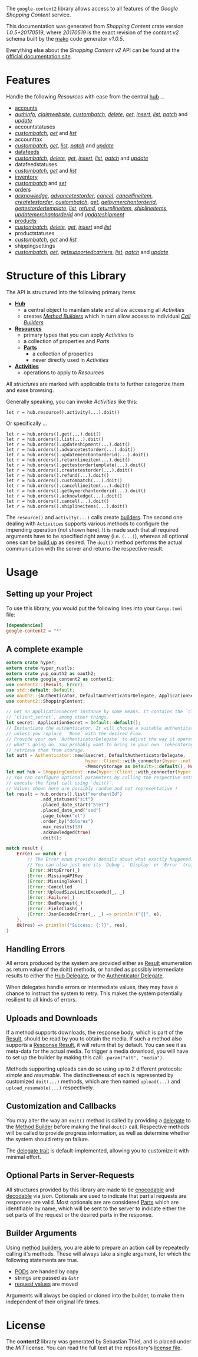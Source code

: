 <!---
DO NOT EDIT !
This file was generated automatically from 'src/mako/api/README.md.mako'
DO NOT EDIT !
-->
The `google-content2` library allows access to all features of the *Google Shopping Content* service.

This documentation was generated from *Shopping Content* crate version *1.0.5+20170519*, where *20170519* is the exact revision of the *content:v2* schema built by the [mako](http://www.makotemplates.org/) code generator *v1.0.5*.

Everything else about the *Shopping Content* *v2* API can be found at the
[official documentation site](https://developers.google.com/shopping-content).
# Features

Handle the following *Resources* with ease from the central [hub](https://docs.rs/google-content2/1.0.5+20170519/google_content2/struct.ShoppingContent.html) ... 

* [accounts](https://docs.rs/google-content2/1.0.5+20170519/google_content2/struct.Account.html)
 * [*authinfo*](https://docs.rs/google-content2/1.0.5+20170519/google_content2/struct.AccountAuthinfoCall.html), [*claimwebsite*](https://docs.rs/google-content2/1.0.5+20170519/google_content2/struct.AccountClaimwebsiteCall.html), [*custombatch*](https://docs.rs/google-content2/1.0.5+20170519/google_content2/struct.AccountCustombatchCall.html), [*delete*](https://docs.rs/google-content2/1.0.5+20170519/google_content2/struct.AccountDeleteCall.html), [*get*](https://docs.rs/google-content2/1.0.5+20170519/google_content2/struct.AccountGetCall.html), [*insert*](https://docs.rs/google-content2/1.0.5+20170519/google_content2/struct.AccountInsertCall.html), [*list*](https://docs.rs/google-content2/1.0.5+20170519/google_content2/struct.AccountListCall.html), [*patch*](https://docs.rs/google-content2/1.0.5+20170519/google_content2/struct.AccountPatchCall.html) and [*update*](https://docs.rs/google-content2/1.0.5+20170519/google_content2/struct.AccountUpdateCall.html)
* accountstatuses
 * [*custombatch*](https://docs.rs/google-content2/1.0.5+20170519/google_content2/struct.AccountstatuseCustombatchCall.html), [*get*](https://docs.rs/google-content2/1.0.5+20170519/google_content2/struct.AccountstatuseGetCall.html) and [*list*](https://docs.rs/google-content2/1.0.5+20170519/google_content2/struct.AccountstatuseListCall.html)
* accounttax
 * [*custombatch*](https://docs.rs/google-content2/1.0.5+20170519/google_content2/struct.AccounttaxCustombatchCall.html), [*get*](https://docs.rs/google-content2/1.0.5+20170519/google_content2/struct.AccounttaxGetCall.html), [*list*](https://docs.rs/google-content2/1.0.5+20170519/google_content2/struct.AccounttaxListCall.html), [*patch*](https://docs.rs/google-content2/1.0.5+20170519/google_content2/struct.AccounttaxPatchCall.html) and [*update*](https://docs.rs/google-content2/1.0.5+20170519/google_content2/struct.AccounttaxUpdateCall.html)
* [datafeeds](https://docs.rs/google-content2/1.0.5+20170519/google_content2/struct.Datafeed.html)
 * [*custombatch*](https://docs.rs/google-content2/1.0.5+20170519/google_content2/struct.DatafeedCustombatchCall.html), [*delete*](https://docs.rs/google-content2/1.0.5+20170519/google_content2/struct.DatafeedDeleteCall.html), [*get*](https://docs.rs/google-content2/1.0.5+20170519/google_content2/struct.DatafeedGetCall.html), [*insert*](https://docs.rs/google-content2/1.0.5+20170519/google_content2/struct.DatafeedInsertCall.html), [*list*](https://docs.rs/google-content2/1.0.5+20170519/google_content2/struct.DatafeedListCall.html), [*patch*](https://docs.rs/google-content2/1.0.5+20170519/google_content2/struct.DatafeedPatchCall.html) and [*update*](https://docs.rs/google-content2/1.0.5+20170519/google_content2/struct.DatafeedUpdateCall.html)
* datafeedstatuses
 * [*custombatch*](https://docs.rs/google-content2/1.0.5+20170519/google_content2/struct.DatafeedstatuseCustombatchCall.html), [*get*](https://docs.rs/google-content2/1.0.5+20170519/google_content2/struct.DatafeedstatuseGetCall.html) and [*list*](https://docs.rs/google-content2/1.0.5+20170519/google_content2/struct.DatafeedstatuseListCall.html)
* [inventory](https://docs.rs/google-content2/1.0.5+20170519/google_content2/struct.Inventory.html)
 * [*custombatch*](https://docs.rs/google-content2/1.0.5+20170519/google_content2/struct.InventoryCustombatchCall.html) and [*set*](https://docs.rs/google-content2/1.0.5+20170519/google_content2/struct.InventorySetCall.html)
* [orders](https://docs.rs/google-content2/1.0.5+20170519/google_content2/struct.Order.html)
 * [*acknowledge*](https://docs.rs/google-content2/1.0.5+20170519/google_content2/struct.OrderAcknowledgeCall.html), [*advancetestorder*](https://docs.rs/google-content2/1.0.5+20170519/google_content2/struct.OrderAdvancetestorderCall.html), [*cancel*](https://docs.rs/google-content2/1.0.5+20170519/google_content2/struct.OrderCancelCall.html), [*cancellineitem*](https://docs.rs/google-content2/1.0.5+20170519/google_content2/struct.OrderCancellineitemCall.html), [*createtestorder*](https://docs.rs/google-content2/1.0.5+20170519/google_content2/struct.OrderCreatetestorderCall.html), [*custombatch*](https://docs.rs/google-content2/1.0.5+20170519/google_content2/struct.OrderCustombatchCall.html), [*get*](https://docs.rs/google-content2/1.0.5+20170519/google_content2/struct.OrderGetCall.html), [*getbymerchantorderid*](https://docs.rs/google-content2/1.0.5+20170519/google_content2/struct.OrderGetbymerchantorderidCall.html), [*gettestordertemplate*](https://docs.rs/google-content2/1.0.5+20170519/google_content2/struct.OrderGettestordertemplateCall.html), [*list*](https://docs.rs/google-content2/1.0.5+20170519/google_content2/struct.OrderListCall.html), [*refund*](https://docs.rs/google-content2/1.0.5+20170519/google_content2/struct.OrderRefundCall.html), [*returnlineitem*](https://docs.rs/google-content2/1.0.5+20170519/google_content2/struct.OrderReturnlineitemCall.html), [*shiplineitems*](https://docs.rs/google-content2/1.0.5+20170519/google_content2/struct.OrderShiplineitemCall.html), [*updatemerchantorderid*](https://docs.rs/google-content2/1.0.5+20170519/google_content2/struct.OrderUpdatemerchantorderidCall.html) and [*updateshipment*](https://docs.rs/google-content2/1.0.5+20170519/google_content2/struct.OrderUpdateshipmentCall.html)
* [products](https://docs.rs/google-content2/1.0.5+20170519/google_content2/struct.Product.html)
 * [*custombatch*](https://docs.rs/google-content2/1.0.5+20170519/google_content2/struct.ProductCustombatchCall.html), [*delete*](https://docs.rs/google-content2/1.0.5+20170519/google_content2/struct.ProductDeleteCall.html), [*get*](https://docs.rs/google-content2/1.0.5+20170519/google_content2/struct.ProductGetCall.html), [*insert*](https://docs.rs/google-content2/1.0.5+20170519/google_content2/struct.ProductInsertCall.html) and [*list*](https://docs.rs/google-content2/1.0.5+20170519/google_content2/struct.ProductListCall.html)
* productstatuses
 * [*custombatch*](https://docs.rs/google-content2/1.0.5+20170519/google_content2/struct.ProductstatuseCustombatchCall.html), [*get*](https://docs.rs/google-content2/1.0.5+20170519/google_content2/struct.ProductstatuseGetCall.html) and [*list*](https://docs.rs/google-content2/1.0.5+20170519/google_content2/struct.ProductstatuseListCall.html)
* shippingsettings
 * [*custombatch*](https://docs.rs/google-content2/1.0.5+20170519/google_content2/struct.ShippingsettingCustombatchCall.html), [*get*](https://docs.rs/google-content2/1.0.5+20170519/google_content2/struct.ShippingsettingGetCall.html), [*getsupportedcarriers*](https://docs.rs/google-content2/1.0.5+20170519/google_content2/struct.ShippingsettingGetsupportedcarrierCall.html), [*list*](https://docs.rs/google-content2/1.0.5+20170519/google_content2/struct.ShippingsettingListCall.html), [*patch*](https://docs.rs/google-content2/1.0.5+20170519/google_content2/struct.ShippingsettingPatchCall.html) and [*update*](https://docs.rs/google-content2/1.0.5+20170519/google_content2/struct.ShippingsettingUpdateCall.html)




# Structure of this Library

The API is structured into the following primary items:

* **[Hub](https://docs.rs/google-content2/1.0.5+20170519/google_content2/struct.ShoppingContent.html)**
    * a central object to maintain state and allow accessing all *Activities*
    * creates [*Method Builders*](https://docs.rs/google-content2/1.0.5+20170519/google_content2/trait.MethodsBuilder.html) which in turn
      allow access to individual [*Call Builders*](https://docs.rs/google-content2/1.0.5+20170519/google_content2/trait.CallBuilder.html)
* **[Resources](https://docs.rs/google-content2/1.0.5+20170519/google_content2/trait.Resource.html)**
    * primary types that you can apply *Activities* to
    * a collection of properties and *Parts*
    * **[Parts](https://docs.rs/google-content2/1.0.5+20170519/google_content2/trait.Part.html)**
        * a collection of properties
        * never directly used in *Activities*
* **[Activities](https://docs.rs/google-content2/1.0.5+20170519/google_content2/trait.CallBuilder.html)**
    * operations to apply to *Resources*

All *structures* are marked with applicable traits to further categorize them and ease browsing.

Generally speaking, you can invoke *Activities* like this:

```Rust,ignore
let r = hub.resource().activity(...).doit()
```

Or specifically ...

```ignore
let r = hub.orders().get(...).doit()
let r = hub.orders().list(...).doit()
let r = hub.orders().updateshipment(...).doit()
let r = hub.orders().advancetestorder(...).doit()
let r = hub.orders().updatemerchantorderid(...).doit()
let r = hub.orders().returnlineitem(...).doit()
let r = hub.orders().gettestordertemplate(...).doit()
let r = hub.orders().createtestorder(...).doit()
let r = hub.orders().refund(...).doit()
let r = hub.orders().custombatch(...).doit()
let r = hub.orders().cancellineitem(...).doit()
let r = hub.orders().getbymerchantorderid(...).doit()
let r = hub.orders().acknowledge(...).doit()
let r = hub.orders().cancel(...).doit()
let r = hub.orders().shiplineitems(...).doit()
```

The `resource()` and `activity(...)` calls create [builders][builder-pattern]. The second one dealing with `Activities` 
supports various methods to configure the impending operation (not shown here). It is made such that all required arguments have to be 
specified right away (i.e. `(...)`), whereas all optional ones can be [build up][builder-pattern] as desired.
The `doit()` method performs the actual communication with the server and returns the respective result.

# Usage

## Setting up your Project

To use this library, you would put the following lines into your `Cargo.toml` file:

```toml
[dependencies]
google-content2 = "*"
```

## A complete example

```Rust
extern crate hyper;
extern crate hyper_rustls;
extern crate yup_oauth2 as oauth2;
extern crate google_content2 as content2;
use content2::{Result, Error};
use std::default::Default;
use oauth2::{Authenticator, DefaultAuthenticatorDelegate, ApplicationSecret, MemoryStorage};
use content2::ShoppingContent;

// Get an ApplicationSecret instance by some means. It contains the `client_id` and 
// `client_secret`, among other things.
let secret: ApplicationSecret = Default::default();
// Instantiate the authenticator. It will choose a suitable authentication flow for you, 
// unless you replace  `None` with the desired Flow.
// Provide your own `AuthenticatorDelegate` to adjust the way it operates and get feedback about 
// what's going on. You probably want to bring in your own `TokenStorage` to persist tokens and
// retrieve them from storage.
let auth = Authenticator::new(&secret, DefaultAuthenticatorDelegate,
                              hyper::Client::with_connector(hyper::net::HttpsConnector::new(hyper_rustls::TlsClient::new())),
                              <MemoryStorage as Default>::default(), None);
let mut hub = ShoppingContent::new(hyper::Client::with_connector(hyper::net::HttpsConnector::new(hyper_rustls::TlsClient::new())), auth);
// You can configure optional parameters by calling the respective setters at will, and
// execute the final call using `doit()`.
// Values shown here are possibly random and not representative !
let result = hub.orders().list("merchantId")
             .add_statuses("sit")
             .placed_date_start("Stet")
             .placed_date_end("sed")
             .page_token("et")
             .order_by("dolores")
             .max_results(38)
             .acknowledged(true)
             .doit();

match result {
    Err(e) => match e {
        // The Error enum provides details about what exactly happened.
        // You can also just use its `Debug`, `Display` or `Error` traits
         Error::HttpError(_)
        |Error::MissingAPIKey
        |Error::MissingToken(_)
        |Error::Cancelled
        |Error::UploadSizeLimitExceeded(_, _)
        |Error::Failure(_)
        |Error::BadRequest(_)
        |Error::FieldClash(_)
        |Error::JsonDecodeError(_, _) => println!("{}", e),
    },
    Ok(res) => println!("Success: {:?}", res),
}

```
## Handling Errors

All errors produced by the system are provided either as [Result](https://docs.rs/google-content2/1.0.5+20170519/google_content2/enum.Result.html) enumeration as return value of 
the doit() methods, or handed as possibly intermediate results to either the 
[Hub Delegate](https://docs.rs/google-content2/1.0.5+20170519/google_content2/trait.Delegate.html), or the [Authenticator Delegate](https://docs.rs/yup-oauth2/*/yup_oauth2/trait.AuthenticatorDelegate.html).

When delegates handle errors or intermediate values, they may have a chance to instruct the system to retry. This 
makes the system potentially resilient to all kinds of errors.

## Uploads and Downloads
If a method supports downloads, the response body, which is part of the [Result](https://docs.rs/google-content2/1.0.5+20170519/google_content2/enum.Result.html), should be
read by you to obtain the media.
If such a method also supports a [Response Result](https://docs.rs/google-content2/1.0.5+20170519/google_content2/trait.ResponseResult.html), it will return that by default.
You can see it as meta-data for the actual media. To trigger a media download, you will have to set up the builder by making
this call: `.param("alt", "media")`.

Methods supporting uploads can do so using up to 2 different protocols: 
*simple* and *resumable*. The distinctiveness of each is represented by customized 
`doit(...)` methods, which are then named `upload(...)` and `upload_resumable(...)` respectively.

## Customization and Callbacks

You may alter the way an `doit()` method is called by providing a [delegate](https://docs.rs/google-content2/1.0.5+20170519/google_content2/trait.Delegate.html) to the 
[Method Builder](https://docs.rs/google-content2/1.0.5+20170519/google_content2/trait.CallBuilder.html) before making the final `doit()` call. 
Respective methods will be called to provide progress information, as well as determine whether the system should 
retry on failure.

The [delegate trait](https://docs.rs/google-content2/1.0.5+20170519/google_content2/trait.Delegate.html) is default-implemented, allowing you to customize it with minimal effort.

## Optional Parts in Server-Requests

All structures provided by this library are made to be [enocodable](https://docs.rs/google-content2/1.0.5+20170519/google_content2/trait.RequestValue.html) and 
[decodable](https://docs.rs/google-content2/1.0.5+20170519/google_content2/trait.ResponseResult.html) via *json*. Optionals are used to indicate that partial requests are responses 
are valid.
Most optionals are are considered [Parts](https://docs.rs/google-content2/1.0.5+20170519/google_content2/trait.Part.html) which are identifiable by name, which will be sent to 
the server to indicate either the set parts of the request or the desired parts in the response.

## Builder Arguments

Using [method builders](https://docs.rs/google-content2/1.0.5+20170519/google_content2/trait.CallBuilder.html), you are able to prepare an action call by repeatedly calling it's methods.
These will always take a single argument, for which the following statements are true.

* [PODs][wiki-pod] are handed by copy
* strings are passed as `&str`
* [request values](https://docs.rs/google-content2/1.0.5+20170519/google_content2/trait.RequestValue.html) are moved

Arguments will always be copied or cloned into the builder, to make them independent of their original life times.

[wiki-pod]: http://en.wikipedia.org/wiki/Plain_old_data_structure
[builder-pattern]: http://en.wikipedia.org/wiki/Builder_pattern
[google-go-api]: https://github.com/google/google-api-go-client

# License
The **content2** library was generated by Sebastian Thiel, and is placed 
under the *MIT* license.
You can read the full text at the repository's [license file][repo-license].

[repo-license]: https://github.com/Byron/google-apis-rsblob/master/LICENSE.md
